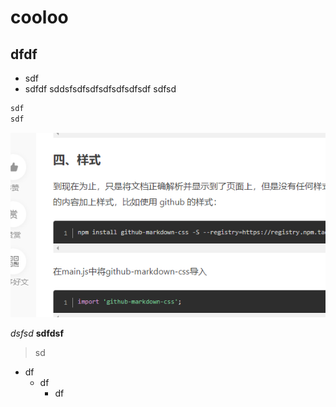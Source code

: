 # cooloo
## dfdf
- sdf
- sdfdf
sddsfsdfsdfsdfsdfsdfsdf
sdfsd

```markdown
sdf
sdf
```

![示例](../../assets/images/123.png)

*dsfsd*
**sdfdsf**
> sd

* df
  * df
    * df


